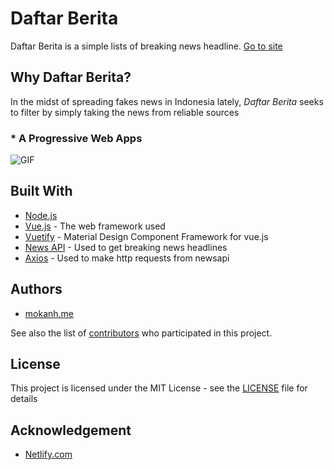 # Daftar Berita 

Daftar Berita is a simple lists of breaking news headline. [Go to site](http://daftarberita.netlify.com/#/)

## Why Daftar Berita?

In the midst of spreading fakes news in Indonesia lately, *Daftar Berita* seeks to filter by simply taking the news from reliable sources

  ### * A Progressive Web Apps
  ![GIF](https://imgur.com/a/eL648yF)

## Built With

* [Node.js](https://nodejs.org/en/)
* [Vue.js](https://vuejs.org/v2/guide/) - The web framework used
* [Vuetify](https://vuetifyjs.com/) - Material Design Component Framework for vue.js
* [News API](https://newsapi.org/) - Used to get breaking news headlines
* [Axios](https://github.com/axios/axios) - Used to make http requests from newsapi


## Authors

* [mokanh.me](http://mokanh.me)

See also the list of [contributors](https://github.com/mokanh/daftarberita/contributors) who participated in this project.

## License

This project is licensed under the MIT License - see the [LICENSE](LICENSE) file for details


## Acknowledgement

* [Netlify.com](https://www.netlify.com/)
